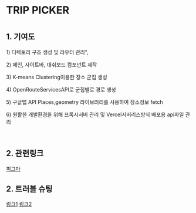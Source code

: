 <h1>TRIP PICKER<h1>
<h2>1. 기여도</h2>
  <p>1) 디렉토리 구조 생성 및 라우터 관리", </p>
  <p>2) 메인, 사이트바, 대쉬보드 컴포넌트 제작</p>
  <p>3) K-means Clustering이용한 장소 군집 생성</p>
  <p>4) OpenRouteServicesAPI로 군집별로 경로 생성</p>
  <p>5) 구글맵 API Places,geometry 라이브러리를 사용하여 장소정보 fetch</p>
  <p>6) 원활한 개발환경을 위해 프록시서버 관리 및 Vercel서버리스방식 배포용 api파일 관리</p>
<br>
<h2>2. 관련링크</h2>
<a href="https://www.figma.com/design/t3YYbwzh9oAq8iHj1DloHT/%ED%8A%B8%EB%A6%BD%ED%94%BC%EC%BB%A4?node-id=20-64&t=UUQHSwA19BBLHUae-1">피그마</a>
<br>
<h2>2. 트러블 슈팅</h2>
<a href="https://velog.io/@eddyhwang97/%ED%94%84%EB%A1%9C%EC%A0%9D%ED%8A%B8-Trippicker%ED%8A%B8%EB%9F%AC%EB%B8%94%EC%8A%88%ED%8C%85">링크1</a>
<a href="https://velog.io/@eddyhwang97/%ED%94%84%EB%A1%9C%EC%A0%9D%ED%8A%B8%ED%8A%B8%EB%9F%AC%EB%B8%94%EC%8A%88%ED%8C%852">링크2</a>






